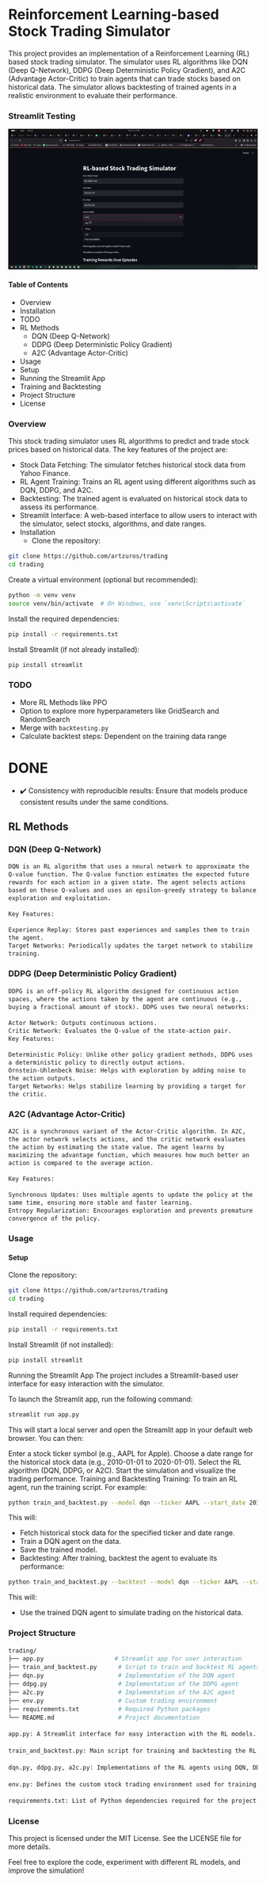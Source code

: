# Reinforcement Learning-based Stock Trading Simulator
This project provides an implementation of a Reinforcement Learning (RL) based stock trading simulator. The simulator uses RL algorithms like DQN (Deep Q-Network), DDPG (Deep Deterministic Policy Gradient), and A2C (Advantage Actor-Critic) to train agents that can trade stocks based on historical data. The simulator allows backtesting of trained agents in a realistic environment to evaluate their performance.

### Streamlit Testing

![alt text](media/streamlitpoc.gif)

#### Table of Contents
- Overview
- Installation
- TODO
- RL Methods
    - DQN (Deep Q-Network)
    - DDPG (Deep Deterministic Policy Gradient)
    - A2C (Advantage Actor-Critic)
- Usage
- Setup
- Running the Streamlit App
- Training and Backtesting
- Project Structure
- License


### Overview
This stock trading simulator uses RL algorithms to predict and trade stock prices based on historical data. The key features of the project are:

- Stock Data Fetching: The simulator fetches historical stock data from Yahoo Finance.
- RL Agent Training: Trains an RL agent using different algorithms such as DQN, DDPG, and A2C.
- Backtesting: The trained agent is evaluated on historical stock data to assess its performance.
- Streamlit Interface: A web-based interface to allow users to interact with the simulator, select stocks, algorithms, and date ranges.
- Installation
    - Clone the repository:

```bash
git clone https://github.com/artzuros/trading
cd trading
```

Create a virtual environment (optional but recommended):

```bash
python -m venv venv
source venv/bin/activate  # On Windows, use `venv\Scripts\activate`
```

Install the required dependencies:

```bash
pip install -r requirements.txt
```
Install Streamlit (if not already installed):

```bash
pip install streamlit
```

### TODO
- More RL Methods like PPO
- Option to explore more hyperparameters like GridSearch and RandomSearch
- Merge with `backtesting.py`
- Calculate backtest steps: Dependent on the training data range
# DONE
- ✔️ Consistency with reproducible results: Ensure that models produce consistent results under the same conditions.



## RL Methods
### DQN (Deep Q-Network)
    DQN is an RL algorithm that uses a neural network to approximate the Q-value function. The Q-value function estimates the expected future rewards for each action in a given state. The agent selects actions based on these Q-values and uses an epsilon-greedy strategy to balance exploration and exploitation.

    Key Features:

    Experience Replay: Stores past experiences and samples them to train the agent.
    Target Networks: Periodically updates the target network to stabilize training.

### DDPG (Deep Deterministic Policy Gradient)
    DDPG is an off-policy RL algorithm designed for continuous action spaces, where the actions taken by the agent are continuous (e.g., buying a fractional amount of stock). DDPG uses two neural networks:

    Actor Network: Outputs continuous actions.
    Critic Network: Evaluates the Q-value of the state-action pair.
    Key Features:

    Deterministic Policy: Unlike other policy gradient methods, DDPG uses a deterministic policy to directly output actions.
    Ornstein-Uhlenbeck Noise: Helps with exploration by adding noise to the action outputs.
    Target Networks: Helps stabilize learning by providing a target for the critic.

### A2C (Advantage Actor-Critic)
    A2C is a synchronous variant of the Actor-Critic algorithm. In A2C, the actor network selects actions, and the critic network evaluates the action by estimating the state value. The agent learns by maximizing the advantage function, which measures how much better an action is compared to the average action.

    Key Features:

    Synchronous Updates: Uses multiple agents to update the policy at the same time, ensuring more stable and faster learning.
    Entropy Regularization: Encourages exploration and prevents premature convergence of the policy.


### Usage
#### Setup
Clone the repository:

```bash
git clone https://github.com/artzuros/trading
cd trading
```
Install required dependencies:

```bash
pip install -r requirements.txt
```
Install Streamlit (if not installed):

```bash
pip install streamlit
```
Running the Streamlit App
The project includes a Streamlit-based user interface for easy interaction with the simulator.

To launch the Streamlit app, run the following command:

```bash
streamlit run app.py
```
This will start a local server and open the Streamlit app in your default web browser. You can then:

Enter a stock ticker symbol (e.g., AAPL for Apple).
Choose a date range for the historical stock data (e.g., 2010-01-01 to 2020-01-01).
Select the RL algorithm (DQN, DDPG, or A2C).
Start the simulation and visualize the trading performance.
Training and Backtesting
Training: To train an RL agent, run the training script. For example:

```bash
python train_and_backtest.py --model dqn --ticker AAPL --start_date 2010-01-01 --end_date 2020-01-01
```
This will:

- Fetch historical stock data for the specified ticker and date range.
- Train a DQN agent on the data.
- Save the trained model.
- Backtesting: After training, backtest the agent to evaluate its performance:

```bash
python train_and_backtest.py --backtest --model dqn --ticker AAPL --start_date 2010-01-01 --end_date 2020-01-01
```

This will:

- Use the trained DQN agent to simulate trading on the historical data.
<!-- - Provide performance metrics such as total return, Sharpe ratio, and drawdown. -->

### Project Structure
```bash
trading/
├── app.py                    # Streamlit app for user interaction
├── train_and_backtest.py      # Script to train and backtest RL agents
├── dqn.py                     # Implementation of the DQN agent
├── ddpg.py                    # Implementation of the DDPG agent
├── a2c.py                     # Implementation of the A2C agent
├── env.py                     # Custom trading environment
├── requirements.txt           # Required Python packages
└── README.md                  # Project documentation

app.py: A Streamlit interface for easy interaction with the RL models.

train_and_backtest.py: Main script for training and backtesting the RL agents.

dqn.py, ddpg.py, a2c.py: Implementations of the RL agents using DQN, DDPG, and A2C algorithms respectively.

env.py: Defines the custom stock trading environment used for training the agents.

requirements.txt: List of Python dependencies required for the project.
```

### License
This project is licensed under the MIT License. See the LICENSE file for more details.

Feel free to explore the code, experiment with different RL models, and improve the simulation!
